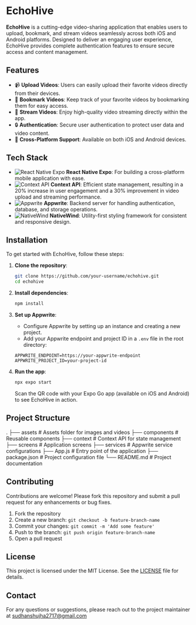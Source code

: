 # EchoHive

**EchoHive** is a cutting-edge video-sharing application that enables users to upload, bookmark, and stream videos seamlessly across both iOS and Android platforms. Designed to deliver an engaging user experience, EchoHive provides complete authentication features to ensure secure access and content management.

## Features

- 📹 **Upload Videos**: Users can easily upload their favorite videos directly from their devices.
- 🔖 **Bookmark Videos**: Keep track of your favorite videos by bookmarking them for easy access.
- 🎥 **Stream Videos**: Enjoy high-quality video streaming directly within the app.
- 🔒 **Authentication**: Secure user authentication to protect user data and video content.
- 📱 **Cross-Platform Support**: Available on both iOS and Android devices.

## Tech Stack

- ![React Native Expo](path/to/react-native-expo-logo.png) **React Native Expo**: For building a cross-platform mobile application with ease.
- ![Context API](path/to/context-api-logo.png) **Context API**: Efficient state management, resulting in a 20% increase in user engagement and a 30% improvement in video upload and streaming performance.
- ![Appwrite](path/to/appwrite-logo.png) **Appwrite**: Backend server for handling authentication, database, and storage operations.
- ![NativeWind](path/to/nativewind-logo.png) **NativeWind**: Utility-first styling framework for consistent and responsive design.

## Installation

To get started with EchoHive, follow these steps:

1. **Clone the repository**:

    ```bash
    git clone https://github.com/your-username/echohive.git
    cd echohive
    ```

2. **Install dependencies**:

    ```bash
    npm install
    ```

3. **Set up Appwrite**:

    - Configure Appwrite by setting up an instance and creating a new project.
    - Add your Appwrite endpoint and project ID in a `.env` file in the root directory:

    ```plaintext
    APPWRITE_ENDPOINT=https://your-appwrite-endpoint
    APPWRITE_PROJECT_ID=your-project-id
    ```

4. **Run the app**:

    ```bash
    npx expo start
    ```

    Scan the QR code with your Expo Go app (available on iOS and Android) to see EchoHive in action.


## Project Structure
. ├── assets # Assets folder for images and videos ├── components # Reusable components ├── context # Context API for state management ├── screens # Application screens ├── services # Appwrite service configurations ├── App.js # Entry point of the application ├── package.json # Project configuration file └── README.md # Project documentation


## Contributing

Contributions are welcome! Please fork this repository and submit a pull request for any enhancements or bug fixes.

1. Fork the repository
2. Create a new branch: `git checkout -b feature-branch-name`
3. Commit your changes: `git commit -m 'Add some feature'`
4. Push to the branch: `git push origin feature-branch-name`
5. Open a pull request

## License

This project is licensed under the MIT License. See the [LICENSE](LICENSE) file for details.

## Contact

For any questions or suggestions, please reach out to the project maintainer at sudhanshujha2717@gmail.com
